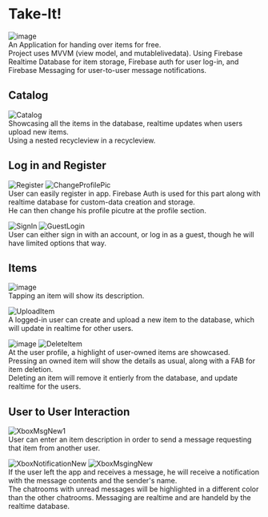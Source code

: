 # Take-It!
![image](https://user-images.githubusercontent.com/62711261/137179319-60fbf89c-528b-467a-98f0-e074d24c0acd.png)         
An Application for handing over items for free.         
Project uses MVVM (view model, and mutablelivedata).
Using Firebase Realtime Database for item storage, Firebase auth for user log-in, and Firebase Messaging for user-to-user message notifications.        
            
                
## Catalog
![Catalog](https://user-images.githubusercontent.com/62711261/137192553-75494ec9-3476-4861-bade-0e2756ed1df6.gif)           
Showcasing all the items in the database, realtime updates when users upload new items.                   
Using a nested recycleview in a recycleview.    
        
          
## Log in and Register        
![Register](https://user-images.githubusercontent.com/62711261/137292234-52720564-8261-4d60-a33c-d6c8182139b2.gif)
![ChangeProfilePic](https://user-images.githubusercontent.com/62711261/137293164-ba482d3c-602b-4315-9b40-2877a15b1d24.gif)        
User can easily register in app. Firebase Auth is used for this part along with realtime database for custom-data creation and storage.         
He can then change his profile picutre at the profile section.
            
          
                
![SignIn](https://user-images.githubusercontent.com/62711261/137292255-8b79f6e4-1415-47c2-aa81-95773a6fcc3d.gif)
![GuestLogin](https://user-images.githubusercontent.com/62711261/137292449-56c18b09-4fe8-4c6c-bcbe-5a983dcc693c.gif)          
User can either sign in with an account, or log in as a guest, though he will have limited options that way.        
                
          
          
## Items
![image](https://user-images.githubusercontent.com/62711261/137290814-bd05d21d-7a14-4d86-b69e-fb76526afcf9.png)           
Tapping an item will show its description.        
        
![UploadItem](https://user-images.githubusercontent.com/62711261/137296271-c4d9ebff-d776-44eb-b889-5b4c1d0a8353.gif)        
A logged-in user can create and upload a new item to the database, which will update in realtime for other users.         

![image](https://user-images.githubusercontent.com/62711261/137291031-6cbae71c-7170-43b2-b0fe-d1e7df3bfaaa.png)
![DeleteItem](https://user-images.githubusercontent.com/62711261/137292040-d0b967fa-23b3-4229-a88f-d7ff03e6e4d6.gif)          
At the user profile, a highlight of user-owned items are showcased.         
Pressing an owned item will show the details as usual, along with a FAB for item deletion.          
Deleting an item will remove it entierly from the database, and update realtime for the users.          


## User to User Interaction       
![XboxMsgNew1](https://user-images.githubusercontent.com/62711261/137302665-2bb1a21d-33ed-4a14-af77-0d26c4cfb782.gif)      
User can enter an item description in order to send a message requesting that item from another user.       
            
![XboxNotificationNew](https://user-images.githubusercontent.com/62711261/137302689-7e569281-ff54-43cb-a699-c569c0dfe03d.gif)
![XboxMsgingNew](https://user-images.githubusercontent.com/62711261/137302717-52bf50b1-f418-4122-8e3e-9a4480fb9cdf.gif)                                                 
If the user left the app and receives a message, he will receive a notification with the message contents and the sender's name.        
The chatrooms with unread messages will be highlighted in a different color than the other chatrooms.
Messaging are realtime and are handeld by the realtime database.

